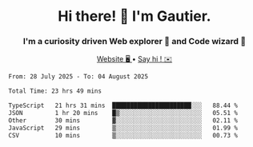<h1 align="center">Hi there! 👋 I'm Gautier.</h1>
<h3 align="center">I'm a curiosity driven Web explorer 🚀 and Code wizard 🧙</h3>

<p align="center">
  <a href="https://xisabla.github.io/">Website 🖥️ </a> •
  <a href="mailto:xisabla.dev@gmail.com">Say hi ! ✉️</a>
</p>

<!--START_SECTION:waka-->

```txt
From: 28 July 2025 - To: 04 August 2025

Total Time: 23 hrs 49 mins

TypeScript   21 hrs 31 mins  ██████████████████████░░░   88.44 %
JSON         1 hr 20 mins    █▒░░░░░░░░░░░░░░░░░░░░░░░   05.51 %
Other        30 mins         ▓░░░░░░░░░░░░░░░░░░░░░░░░   02.11 %
JavaScript   29 mins         ▒░░░░░░░░░░░░░░░░░░░░░░░░   01.99 %
CSV          10 mins         ▒░░░░░░░░░░░░░░░░░░░░░░░░   00.73 %
```

<!--END_SECTION:waka-->
